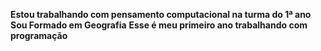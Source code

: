 **Estou trabalhando com pensamento computacional na turma do 1ª ano**
**Sou Formado em Geografia**
**Esse é meu primeiro ano trabalhando com programação**
